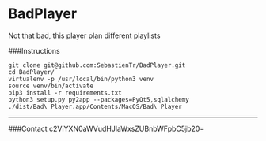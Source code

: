 # BadPlayer

Not that bad, this player plan different playlists


###Instructions
```
git clone git@github.com:SebastienTr/BadPlayer.git
cd BadPlayer/
virtualenv -p /usr/local/bin/python3 venv
source venv/bin/activate
pip3 install -r requirements.txt
python3 setup.py py2app --packages=PyQt5,sqlalchemy
./dist/Bad\ Player.app/Contents/MacOS/Bad\ Player
```
---------------------

###Contact
c2ViYXN0aWVudHJlaWxsZUBnbWFpbC5jb20=